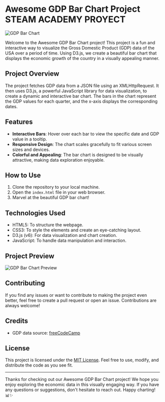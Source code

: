 # Awesome GDP Bar Chart Project STEAM ACADEMY PROYECT

![GDP Bar Chart](https://i.imgur.com/fq4OjFR.png)

Welcome to the Awesome GDP Bar Chart project! This project is a fun and interactive way to visualize the Gross Domestic Product (GDP) data of the USA over a period of time. Using D3.js, we create a beautiful bar chart that displays the economic growth of the country in a visually appealing manner.

## Project Overview

The project fetches GDP data from a JSON file using an XMLHttpRequest. It then uses D3.js, a powerful JavaScript library for data visualization, to create a dynamic and interactive bar chart. The bars in the chart represent the GDP values for each quarter, and the x-axis displays the corresponding dates.

## Features

- **Interactive Bars**: Hover over each bar to view the specific date and GDP value in a tooltip.
- **Responsive Design**: The chart scales gracefully to fit various screen sizes and devices.
- **Colorful and Appealing**: The bar chart is designed to be visually attractive, making data exploration enjoyable.

## How to Use

1. Clone the repository to your local machine.
2. Open the `index.html` file in your web browser.
3. Marvel at the beautiful GDP bar chart!

## Technologies Used

- HTML5: To structure the webpage.
- CSS3: To style the elements and create an eye-catching layout.
- D3.js (v6): For data visualization and chart creation.
- JavaScript: To handle data manipulation and interaction.

## Project Preview

![GDP Bar Chart Preview](https://i.imgur.com/fq4OjFR.pn)

## Contributing

If you find any issues or want to contribute to making the project even better, feel free to create a pull request or open an issue. Contributions are always welcome!

## Credits

- GDP data source: [freeCodeCamp](https://www.freecodecamp.org/)

## License

This project is licensed under the [MIT License](LICENSE). Feel free to use, modify, and distribute the code as you see fit.

---

Thanks for checking out our Awesome GDP Bar Chart project! We hope you enjoy exploring the economic data in this visually engaging way. If you have any questions or suggestions, don't hesitate to reach out. Happy charting! 📊✨
